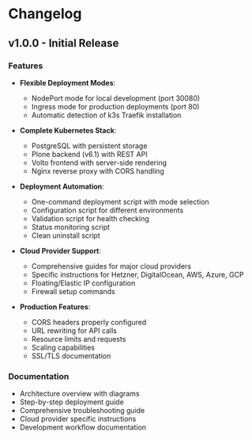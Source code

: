 # Changelog

## v1.0.0 - Initial Release

### Features
- **Flexible Deployment Modes**:
  - NodePort mode for local development (port 30080)
  - Ingress mode for production deployments (port 80)
  - Automatic detection of k3s Traefik installation
  
- **Complete Kubernetes Stack**:
  - PostgreSQL with persistent storage
  - Plone backend (v6.1) with REST API
  - Volto frontend with server-side rendering
  - Nginx reverse proxy with CORS handling
  
- **Deployment Automation**:
  - One-command deployment script with mode selection
  - Configuration script for different environments
  - Validation script for health checking
  - Status monitoring script
  - Clean uninstall script
  
- **Cloud Provider Support**:
  - Comprehensive guides for major cloud providers
  - Specific instructions for Hetzner, DigitalOcean, AWS, Azure, GCP
  - Floating/Elastic IP configuration
  - Firewall setup commands
  
- **Production Features**:
  - CORS headers properly configured
  - URL rewriting for API calls
  - Resource limits and requests
  - Scaling capabilities
  - SSL/TLS documentation

### Documentation
- Architecture overview with diagrams
- Step-by-step deployment guide
- Comprehensive troubleshooting guide
- Cloud provider specific instructions
- Development workflow documentation